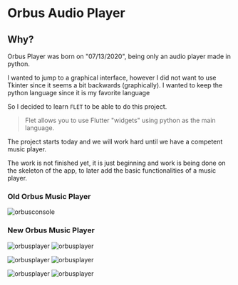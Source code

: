 # Orbus Audio Player

## Why?

Orbus Player was born on "07/13/2020", being only an audio player made in python.

I wanted to jump to a graphical interface, however I did not want to use Tkinter since it seems a bit backwards (graphically). I wanted to keep the python language since it is my favorite language

So I decided to learn ```FLET``` to be able to do this project.

> Flet allows you to use Flutter "widgets" using python as the main language.

The project starts today and we will work hard until we have a competent music player.

The work is not finished yet, it is just beginning and work is being done on the skeleton of the app, to later add the basic functionalities of a music player.

### Old Orbus Music Player

![orbusconsole](.\images\orbusmusic.jpg "Console Banner")

### New Orbus Music Player

![orbusplayer](.\images\mainpage.jpg)
![orbusplayer](.\images\playlistspage.jpg)

![orbusplayer](.\images\contactpage.jpg)
![orbusplayer](.\images\playingsongpage.jpg)

![orbusplayer](.\images\configpage.jpg)
![orbusplayer](.\images\searchpage.jpg)
